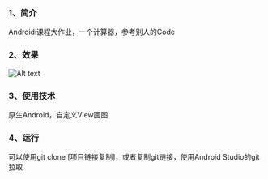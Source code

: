 ### 1、简介
Androidi课程大作业，一个计算器，参考别人的Code
### 2、效果
![Alt text](http://cdn.daihuo.xlzrs.top/calculator.gif "520")
### 3、使用技术
原生Android，自定义View画图
### 4、运行
可以使用git clone [项目链接复制]，或者复制git链接，使用Android Studio的git拉取
